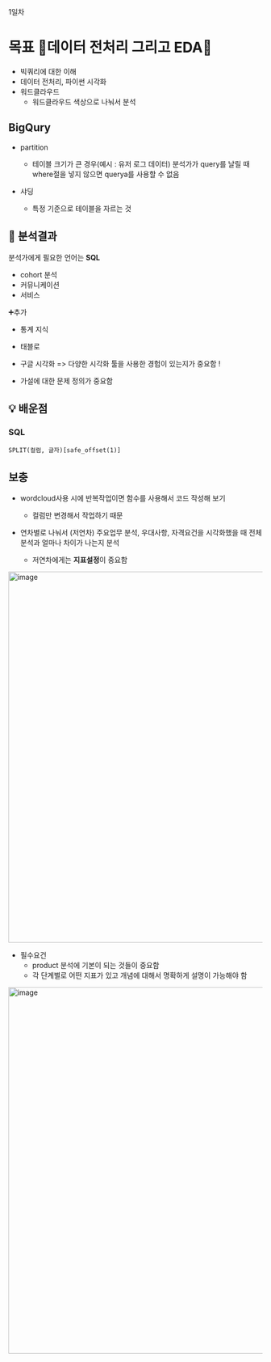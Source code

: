 1일차
# 목표 🌟데이터 전처리 그리고 EDA🌟

- 빅쿼리에 대한 이해 
- 데이터 전처리, 파이썬 시각화 
- 워드클라우드
  - 워드클라우드 색상으로 나눠서 분석

## BigQury
- partition
  - 테이블 크기가 큰 경우(예시 : 유저 로그 데이터) 분석가가 query를 날릴 때 where절을 넣지 않으면 querya를 사용할 수 없음
  
- 샤딩
  - 특정 기준으로 테이블을 자르는 것
  
 
 
## 📍 분석결과 
분석가에게 필요한 언어는 **SQL**
- cohort 분석 
- 커뮤니케이션
- 서비스

➕추가  
- 통계 지식
- 태블로
- 구글 시각화
=> 다양한 시각화 툴을 사용한 경험이 있는지가 중요함 !

- 가설에 대한 문제 정의가 중요함

## 💡 배운점
### SQL
```
SPLIT(컬럼, 글자)[safe_offset(1)]
```

## 보충 
- wordcloud사용 시에 반복작업이면 함수를 사용해서 코드 작성해 보기
  - 컬럼만 변경해서 작업하기 때문

- 연차별로 나눠서 (저연차) 주요업무 분석, 우대사항, 자격요건을 시각화했을 때 전체 분석과 얼마나 차이가 나는지 분석
  - 저연차에게는 **지표설정**이 중요함
<img width="734" alt="image" src="https://user-images.githubusercontent.com/109959349/223116796-4459330c-9701-467c-bc01-8a5327572792.png">

- 필수요건
  - product 분석에 기본이 되는 것들이 중요함
  - 각 단계별로 어떤 지표가 있고 개념에 대해서 명확하게 설명이 가능해야 함
<img width="725" alt="image" src="https://user-images.githubusercontent.com/109959349/223116989-32e8a72b-5345-41a2-86ba-5ec747e7346d.png">


